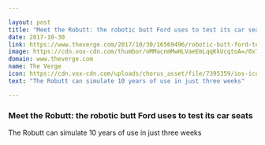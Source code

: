 ```yaml
---

layout: post
title: "Meet the Robutt: the robotic butt Ford uses to test its car seats"
date: 2017-10-30
link: https://www.theverge.com/2017/10/30/16569496/robotic-butt-ford-testing-robutt
image: https://cdn.vox-cdn.com/thumbor/oMMacnmMwHLVaeEmLqqKkUcqtoA=/0x7:1440x761/fit-in/1200x630/cdn.vox-cdn.com/uploads/chorus_asset/file/9565237/Screen_Shot_2017_10_30_at_11.51.31_AM.png
domain: www.theverge.com
name: The Verge
icon: https://cdn.vox-cdn.com/uploads/chorus_asset/file/7395359/ios-icon.0.png
text: "The Robutt can simulate 10 years of use in just three weeks"

---
```


### Meet the Robutt: the robotic butt Ford uses to test its car seats

The Robutt can simulate 10 years of use in just three weeks